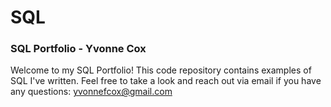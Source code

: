 # SQL

### SQL Portfolio - Yvonne Cox

Welcome to my SQL Portfolio! This code repository contains examples of SQL I've written.  Feel free to take a look and reach out via email if you have any questions: yvonnefcox@gmail.com

